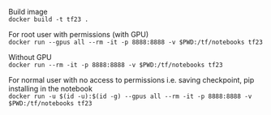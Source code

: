 Build image<br>
`docker build -t tf23 .`

For root user with permissions (with GPU)<br>
`docker run --gpus all --rm -it -p 8888:8888 -v $PWD:/tf/notebooks tf23`

Without GPU<br>
`docker run --rm -it -p 8888:8888 -v $PWD:/tf/notebooks tf23`

For normal user with no access to permissions i.e. saving checkpoint, pip installing in the notebook<br>
`docker run -u $(id -u):$(id -g) --gpus all --rm -it -p 8888:8888 -v $PWD:/tf/notebooks tf23`
